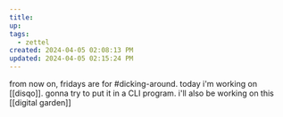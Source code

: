 ```yaml
---
title:
up: 
tags:
  - zettel
created: 2024-04-05 02:08:13 PM
updated: 2024-04-05 02:15:24 PM
---
```

from now on, fridays are for #dicking-around. today i'm working on [[disqo]]. gonna try to put it in a CLI program. i'll also be working on this [[digital garden]]